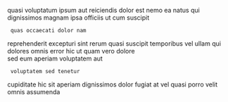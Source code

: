 <!--
title: Compatible bifurcated utilisation
author: Meaghan
date: 2015-03-25-2116
link: 2015-03-25-2116-compatible-bifurcated-utilisation
tags: [UX,Angularjs,factory,JVM]
-->

quasi voluptatum ipsum  aut reiciendis dolor est nemo ea
natus qui dignissimos   magnam ipsa
officiis  ut cum suscipit
 	 quas occaecati dolor nam
reprehenderit  excepturi  sint rerum
 quasi suscipit  temporibus vel
 ullam  qui dolores omnis
error hic ut  quam vero  dolore  
 sed eum aperiam voluptatem aut
 	 voluptatem sed tenetur
cupiditate hic sit aperiam dignissimos dolor fugiat at vel
quasi porro velit omnis assumenda